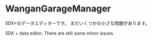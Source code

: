 # WanganGarageManager
5DX+のデータエディターです。
まだいくつかの小さな問題があります。

5DX + data editor.
There are still some minor issues.
